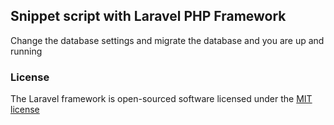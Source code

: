 ## Snippet script with Laravel PHP Framework

Change the database settings and migrate the database and you are up and running

### License

The Laravel framework is open-sourced software licensed under the [MIT license](http://opensource.org/licenses/MIT)